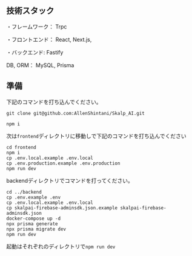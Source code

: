 ## 技術スタック

・フレームワーク： Trpc


・フロントエンド： React, Next.js, 


・バックエンド: Fastify


DB, ORM： MySQL, Prisma


## 準備
下記のコマンドを打ち込んでください。


`git clone git@github.com:AllenShintani/Skalp_AI.git`


`npm i`

次は`frontend`ディレクトリに移動しで下記のコマンドを打ち込んでください
```
cd frontend
npm i
cp .env.local.example .env.local
cp .env.production.example .env.production
npm run dev
```

backendディレクトリでコマンドを打ってください。
```
cd ../backend
cp .env.example .env
cp .env.local.example .env.local
cp skalpai-firebase-adminsdk.json.example skalpai-firebase-adminsdk.json
docker-compose up -d
npx prisma generate
npx prisma migrate dev
npm run dev
```

起動はそれぞれのディレクトリで`npm run dev`
